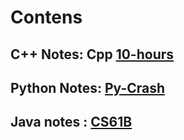 # Contens

## C++ Notes: Cpp [10-hours](https://www.youtube.com/channel/UCl5-BV9aRaeDVohpE4sqJiQ)

## Python Notes: [Py-Crash](https://ehmatthes.github.io/pcc_2e/regular_index/)

## Java notes : [CS61B](fa20.datastructur.es/index.html)
